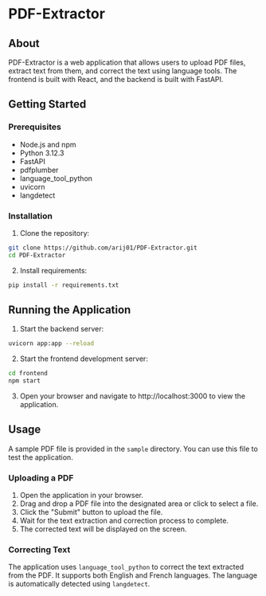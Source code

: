 # PDF-Extractor

## About

PDF-Extractor is a web application that allows users to upload PDF files, extract text from them, and correct the text using language tools. The frontend is built with React, and the backend is built with FastAPI.

## Getting Started

### Prerequisites

- Node.js and npm
- Python 3.12.3
- FastAPI
- pdfplumber
- language_tool_python
- uvicorn
- langdetect

### Installation

1. Clone the repository:

```sh
git clone https://github.com/arij01/PDF-Extractor.git
cd PDF-Extractor
```
2. Install requirements:

```sh
pip install -r requirements.txt
```
## Running the Application

1. Start the backend server:

```sh
uvicorn app:app --reload
```
2. Start the frontend development server:

```sh
cd frontend
npm start
```
3. Open your browser and navigate to http://localhost:3000 to view the application.

## Usage

A sample PDF file is provided in the `sample` directory. You can use this file to test the application.

### Uploading a PDF

1. Open the application in your browser.
2. Drag and drop a PDF file into the designated area or click to select a file.
3. Click the "Submit" button to upload the file.
4. Wait for the text extraction and correction process to complete.
5. The corrected text will be displayed on the screen.

### Correcting Text

The application uses `language_tool_python` to correct the text extracted from the PDF. It supports both English and French languages. The language is automatically detected using `langdetect`.